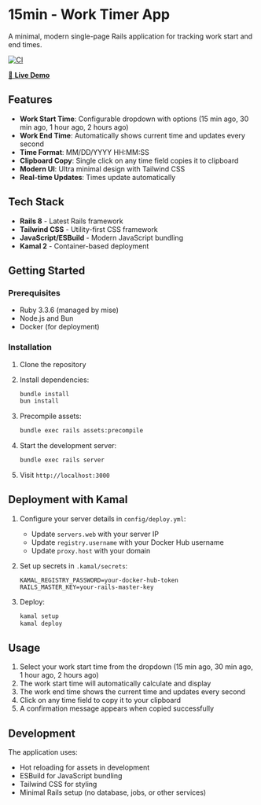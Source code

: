 # 15min - Work Timer App

A minimal, modern single-page Rails application for tracking work start and end times.

[![CI](https://github.com/barturba/15min/actions/workflows/ci.yml/badge.svg)](https://github.com/barturba/15min/actions/workflows/ci.yml)

[🚀 **Live Demo**](https://15min.bartasurba.com)

## Features

- **Work Start Time**: Configurable dropdown with options (15 min ago, 30 min ago, 1 hour ago, 2 hours ago)
- **Work End Time**: Automatically shows current time and updates every second
- **Time Format**: MM/DD/YYYY HH:MM:SS
- **Clipboard Copy**: Single click on any time field copies it to clipboard
- **Modern UI**: Ultra minimal design with Tailwind CSS
- **Real-time Updates**: Times update automatically

## Tech Stack

- **Rails 8** - Latest Rails framework
- **Tailwind CSS** - Utility-first CSS framework
- **JavaScript/ESBuild** - Modern JavaScript bundling
- **Kamal 2** - Container-based deployment

## Getting Started

### Prerequisites

- Ruby 3.3.6 (managed by mise)
- Node.js and Bun
- Docker (for deployment)

### Installation

1. Clone the repository
2. Install dependencies:
   ```bash
   bundle install
   bun install
   ```

3. Precompile assets:
   ```bash
   bundle exec rails assets:precompile
   ```

4. Start the development server:
   ```bash
   bundle exec rails server
   ```

5. Visit `http://localhost:3000`

## Deployment with Kamal

1. Configure your server details in `config/deploy.yml`:
   - Update `servers.web` with your server IP
   - Update `registry.username` with your Docker Hub username
   - Update `proxy.host` with your domain

2. Set up secrets in `.kamal/secrets`:
   ```
   KAMAL_REGISTRY_PASSWORD=your-docker-hub-token
   RAILS_MASTER_KEY=your-rails-master-key
   ```

3. Deploy:
   ```bash
   kamal setup
   kamal deploy
   ```

## Usage

1. Select your work start time from the dropdown (15 min ago, 30 min ago, 1 hour ago, 2 hours ago)
2. The work start time will automatically calculate and display
3. The work end time shows the current time and updates every second
4. Click on any time field to copy it to your clipboard
5. A confirmation message appears when copied successfully

## Development

The application uses:
- Hot reloading for assets in development
- ESBuild for JavaScript bundling
- Tailwind CSS for styling
- Minimal Rails setup (no database, jobs, or other services)

